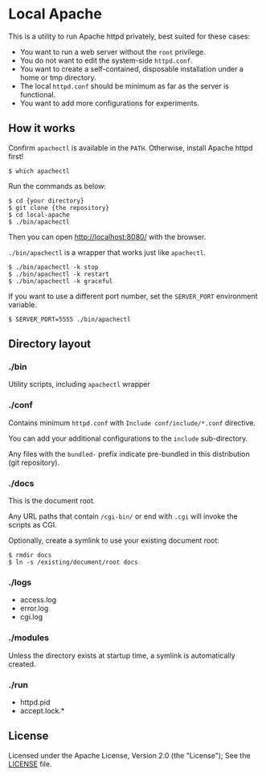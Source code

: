# Local Apache

This is a utility to run Apache httpd privately, best suited for these cases:

* You want to run a web server without the `root` privilege.
* You do not want to edit the system-side `httpd.conf`.
* You want to create a self-contained, disposable installation under a home or tmp directory.
* The local `httpd.conf` should be minimum as far as the server is functional.
* You want to add more configurations for experiments.

## How it works

Confirm `apachectl` is available in the `PATH`. Otherwise, install Apache httpd first!

    $ which apachectl

Run the commands as below:

    $ cd {your directory}
    $ git clone {the repository}
    $ cd local-apache
    $ ./bin/apachectl

Then you can open [http://localhost:8080/](http://localhost:8080/) with the browser.

`./bin/apachectl` is a wrapper that works just like `apachectl`.

    $ ./bin/apachectl -k stop
    $ ./bin/apachectl -k restart
    $ ./bin/apachectl -k graceful

If you want to use a different port number, set the `SERVER_PORT` environment variable.

    $ SERVER_PORT=5555 ./bin/apachectl

## Directory layout

### ./bin

Utility scripts, including `apachectl` wrapper

### ./conf

Contains minimum `httpd.conf` with `Include conf/include/*.conf` directive.

You can add your additional configurations to the `include` sub-directory.

Any files with the `bundled-` prefix indicate pre-bundled in this distribution (git repository).

### ./docs

This is the document root.

Any URL paths that contain `/cgi-bin/` or end with `.cgi` will invoke the scripts as CGI.

Optionally, create a symlink to use your existing document root:

    $ rmdir docs
    $ ln -s /existing/document/root docs

### ./logs

* access.log
* error.log
* cgi.log

### ./modules

Unless the directory exists at startup time, a symlink is automatically created.

### ./run

* httpd.pid
* accept.lock.*

## License

Licensed under the Apache License, Version 2.0 (the "License"); See the [LICENSE](LICENSE) file.
